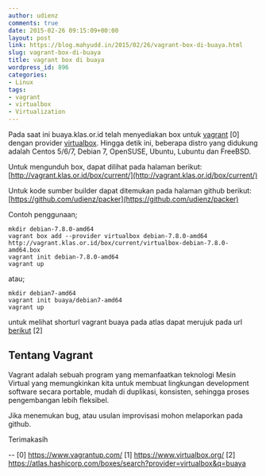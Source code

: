 ```yaml
---
author: udienz
comments: true
date: 2015-02-26 09:15:09+00:00
layout: post
link: https://blog.mahyudd.in/2015/02/26/vagrant-box-di-buaya.html
slug: vagrant-box-di-buaya
title: vagrant box di buaya
wordpress_id: 896
categories:
- Linux
tags:
- vagrant
- virtualbox
- Virtualization
---
```


Pada saat ini buaya.klas.or.id telah menyediakan box untuk [vagrant](https://www.vagrantup.com/) [0] dengan provider [virtualbox](https://www.virtualbox.org/). Hingga detik ini, beberapa distro yang didukung adalah Centos 5/6/7, Debian 7, OpenSUSE, Ubuntu, Lubuntu dan FreeBSD.

Untuk mengunduh box, dapat dilihat pada halaman berikut:
[http://vagrant.klas.or.id/box/current/](http://vagrant.klas.or.id/box/current/)

Untuk kode sumber builder dapat ditemukan pada halaman github berikut:
[https://github.com/udienz/packer](https://github.com/udienz/packer)

Contoh penggunaan;


    
    mkdir debian-7.8.0-amd64
    vagrant box add --provider virtualbox debian-7.8.0-amd64 http://vagrant.klas.or.id/box/current/virtualbox-debian-7.8.0-amd64.box
    vagrant init debian-7.8.0-amd64
    vagrant up



atau;


    
    mkdir debian7-amd64
    vagrant init buaya/debian7-amd64
    vagrant up



untuk melihat shorturl vagrant buaya pada atlas dapat merujuk pada url [berikut](https://atlas.hashicorp.com/boxes/search?provider=virtualbox&q=buaya) [2]



## Tentang Vagrant



Vagrant adalah sebuah program yang memanfaatkan teknologi Mesin Virtual yang memungkinkan kita untuk membuat lingkungan development software secara portable, mudah di duplikasi, konsisten, sehingga proses pengembangan lebih fleksibel.

Jika menemukan bug, atau usulan improvisasi mohon melaporkan pada github.

Terimakasih

--
[0] https://www.vagrantup.com/
[1] https://www.virtualbox.org/
[2] https://atlas.hashicorp.com/boxes/search?provider=virtualbox&q=buaya
